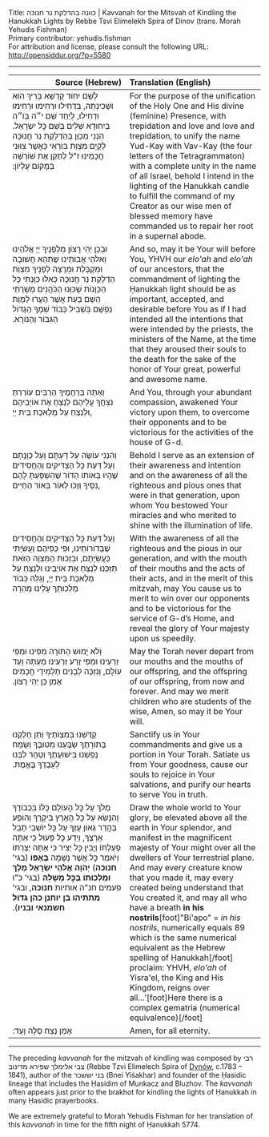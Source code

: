 <html>
<head></head>
<body>
Title: כוונה בהדלקת נר חנוכּה | Kavvanah for the Mitsvah of Kindling the Ḥanukkah Lights by Rebbe Tsvi Elimelekh Spira of Dinov (trans. Morah Yehudis Fishman)<br />
Primary contributor: yehudis.fishman<br />
For attribution and license, please consult the following URL: <a href="http://opensiddur.org/?p=5580">http://opensiddur.org/?p=5580</a>
<p />
<hr />

<table style="margin-left: auto;margin-right: auto;" class="draggable">
<thead><tr><th id="x" style="text-align: right;">Source (Hebrew)</th><th style="text-align: left;">Translation (English)</th></tr></thead>
<tbody>
<tr>
<td style="vertical-align:top" width="46%">
<div class="liturgy"><span lang="he">
לְשֵׁם יִחוּד קֻדְשָׁא בְּרִיךְ הוּא וּשְׁכִינְתֵּהּ, 
בִּדְחִילוּ וּרְחִימוּ וּרְחִימוּ וּדְחִילוּ, 
לְיַחֵד שֵׁם י״ה בְּו״ה 
בְּיִחוּדָא שְׁלִים בְּשֵׁם כׇּל יִשְׂרָאֵל. 
הִנְנִי מְכַוֵּן בְּהַדְלָקַת נֵר חֲנוּכָּה 
לְקַיֵם מִצְוַת בּוֹרְאִי 
כַּאֲשֶׁר צִוּוּנִי חֲכָמֵינוּ ז"ל 
לְתַקֵן אֶת שׁוֹרְשָׁה בְּמָקוֹם עֶלְיוֹן:‏
</span></div></td>
 
<td style="vertical-align:top" width="53%"><div class="english">
For the purpose of the unification of the Holy One and His divine (feminine) Presence, 
with trepidation and love and love and trepidation, 
to unify the name Yud-Kay with Vav-Kay (the four letters of the Tetragrammaton) 
with a complete unity in the name of all Israel, 
behold I intend in the lighting of the Ḥanukkah candle 
to fulfill the command of my Creator 
as our wise men of blessed memory have commanded us 
to repair her root in a supernal abode.
</div></td></tr>
    
    
<tr><td style="vertical-align:top" width="46%"><div class="liturgy"><span lang="he">
וּבְכֵן יְהִי רָצוֹן מִלְפָנֶיךָ 
יְיָ אֱלֹהֵינוּ וֵאלֹהֵי אֲבוֹתֵינוּ 
שֶׁתְּהֵא חֲשׁוּבָה וּמְקֻבֶּלֶת וּמְרֻצָּה לְפָנֶיךָ 
מִצְוַת הַדְלָקַת נֵר חֲנוּכָּה 
כְּאִלּוּ כִּוַּנְתִּי כׇּל הַכַּוָּנוֹת שֶׁכִּוְּנוּ הַכֹּהֲנִים מְשָׁרְתֵי הַשֵׁם 
בְּעֵת אֲשֶׁר הֶעֱרוּ לַמָּוֶת נַפְשָׁם 
בִּשְׁבִיל כְּבוֹד שִׁמְךָ הַגָדוֹל הַגִּבּוֹר וְהַנּוֹרָא.‏
</span></div></td>
 
<td style="vertical-align:top" width="53%"><div class="english">
And so, may it be Your will before You, 
YHVH our <em>elo'ah</em> and <em>elo'ah</em> of our ancestors, 
that the commandment of lighting the Ḥanukkah light 
should be as important, accepted, and desirable before You 
as if I had intended all the intentions that were intended by the priests, the ministers of the Name, 
at the time that they aroused their souls to the death 
for the sake of the honor of Your great, powerful and awesome name.
</div></td></tr>
    
    
<tr><td style="vertical-align:top" width="46%"><div class="liturgy"><span lang="he">
וְאַתָּה בְּרַחֲמֶיךָ הָרַבִּים 
עוֹרַרְתָּ נִצְחֲךָ עֲלֵיהֶם 
לְנַצֵּחַ אֶת אוֹיְבֵיהֶם 
וּלְנַצֵחַ עַל מְלֶאכֶת בֵּית יְיָ, 
</span></div></td>
 
<td style="vertical-align:top" width="53%"><div class="english">
And You, through your abundant compassion, 
awakened Your victory upon them, 
to overcome their opponents 
and to be victorious for the activities of the house of G-d. 
</div></td></tr>
    
    
<tr><td style="vertical-align:top" width="46%"><div class="liturgy"><span lang="he">
וְהִנְנִי עוֹשֶׂה עַל דַּעְתָּם וְעַל כַּוָּנָתָם 
וְעַל דַּעַת כׇּל הַצַדִּיקִים וְהַחֲסִידִים שֶׁהָיוּ בְּאוֹתוֹ הַדּוֹר 
שֶׁהִשְׁפַּעְתָּ לָהֶם נִסֶּיךָ 
וְזָכוּ לֵאוֹר בְּאוֹר הַחַיִּים, 
</span></div></td>
 
<td style="vertical-align:top" width="53%"><div class="english">
Behold I serve as an extension of their awareness and intention 
and on the awareness of all the righteous and pious ones that were in that generation,
upon whom You bestowed Your miracles 
and who merited to shine with the illumination of life. 
</div></td></tr>
    
    
<tr><td style="vertical-align:top" width="46%"><div class="liturgy"><span lang="he">
וְעַל דַּעַת כׇּל הַצַּדִּיקִים וְהַחֲסִידִים שֶׁבְּדוֹרוֹתֵינוּ, 
וּפִי כְּפִיהֶם וַעֲשִׂיָּתִי כַּעֲשִׂיָּתָם, 
וּבִזְכוּת הַמִּצְוָה הַזֹּאת 
תְּזַכֵּנוּ לְנַצֵּחַ אֶת אוֹיְבֵינוּ 
וּלְנַצֵּחַ עַל מְלֶאכֶת בֵּית יְיָ, 
וְגַלֵּה כְּבוֹד מַלְכוּתְךָ עָלֵינוּ מְהֵרָה 
</span></div></td>
 
<td style="vertical-align:top" width="53%"><div class="english">
With the awareness of all the righteous and the pious in our generation, 
and with the mouth of their mouths and the acts of their acts, 
and in the merit of this mitzvah, 
may You cause us to merit to win over our opponents 
and to be victorious for the service of G-d’s Home, 
and reveal the glory of Your majesty upon us speedily. 
</div></td></tr>
    
    
<tr><td style="vertical-align:top" width="46%"><div class="liturgy"><span lang="he">
וְלֹא יָמוּשׁ הַתּוֹרָה מִפִּינוּ וּמִפִּי זַרְעֵינוּ 
וּמִפִּי זֶרַע זַרְעֵינוּ מֵעַתָּה וְעַד עוֹלָם, 
וְנִזְכֶּה לְבָנִים תַּלְמִידֵי חֲכָמִים 
אָמֵן כֵּן יְהִי רָצוֹן.‏
</span></div></td>
 
<td style="vertical-align:top" width="53%"><div class="english">
May the Torah never depart from our mouths and the mouths of our offspring, 
and the offspring of our offspring, from now and forever. 
And may we merit children who are students of the wise, 
Amen, so may it be Your will.
</div></td></tr>
    
    
<tr><td style="vertical-align:top" width="46%"><div class="liturgy"><span lang="he">
קַדְּשֵׁנוּ בְּמִצְוֺתֶיךָ 
וְתֵן חֶלְקֵנוּ בְּתוֹרָתֶךָ 
שַׂבְּעֵנוּ מִטוּבֶךָ וְשַׂמַּח 
נַפְשֵׁנוּ בִּישׁוּעָתֶךָ 
וְטַהֵר לִבֵּנוּ לְעָבְדְךָ בֶּאֱמֶת.‏
</span></div></td>
 
<td style="vertical-align:top" width="53%"><div class="english">
Sanctify us in Your commandments 
and give us a portion in Your Torah. 
Satiate us from Your goodness, 
cause our souls to rejoice in Your salvations, 
and purify our hearts to serve You in truth. 
</div></td></tr>
    
    
<tr><td style="vertical-align:top" width="46%"><div class="liturgy"><span lang="he">
 מְלֹךְ עַל כׇּל הָעוֹלָם כֻּלּוֹ בִּכְבוֹדֶךָ 
 וְהִנָּשֵׂא עַל כׇּל הָאָרֶץ בִּיקָרֶךָ 
 וְהוֹפַע בַּהֲדַר גְּאוֹן עֻזֶּךָ 
 עַל כׇּל יוֹשְׁבֵי תֵבֵל אַרְצֶךָ, 
 וְיֵדַע כׇּל פָּעוּל כִּי אַתָּה פְעַלְתּוֹ 
 וְיָבִין כׇּל יְצִיר כִּי אַתָּה יְצַרְתּוֹ 
 וְיֹאמַר כׇּל אֲשֶׁר נְשָׁמָה <strong>בְאַפּוֹ</strong> (בגי' <strong>חנוכה</strong>) 
 <strong>יְהֹוָה אֱלֹהֵי יִשְׂרָאֵל מֶלֶךְ וּמַלְכוּתוֹ בַּכׇּל מָשָׁלָה</strong> (בגי' כ"ו פעמים חנ"ה אותיות <strong>חנוכה</strong>, ובגי' <strong>מתתיהו בן יוחנן כהן גדול חשמנאי ובניו</strong>).‏
</span></div></td>
 
<td style="vertical-align:top" width="53%"><div class="english">
Draw the whole world to Your glory, 
be elevated above all the earth in Your splendor, 
and manifest in the magnificent majesty of Your might 
over all the dwellers of Your terrestrial plane. 
And may every creature know that you made it, 
may every created being understand that You created it, 
and may all who have a breath <strong>in his nostrils</strong>[foot]"Bi'apo" = <em>in his nostrils</em>, numerically equals 89 which is the same numerical equivalent as the Hebrew spelling of Ḥanukkah[/foot] proclaim: 
YHVH, <em>elo'ah</em> of Yisra'el, the King and His Kingdom, reigns over all...’[foot]Here there is a complex gematria (numerical equivalence)[/foot] 
</div></td></tr>
    
    
<tr><td style="vertical-align:top" width="46%"><div class="liturgy"><span lang="he">
אָמֵן נֶצַח סֶלָה וָעֶד:‏
</span></div></td>
 
<td style="vertical-align:top" width="53%"><div class="english">
Amen, for all eternity.
    </div></td></tr>
</tbody>
</tbody></table>

<hr />

The preceding <em>kavvanah</em> for the mitzvah of kindling was composed by <span lang="he" class="liturgy">רבי צבי אלימלך שפירא מדינוב</span> (Rebbe Tzvi Elimelech Spira of <a href="http://kehilalinks.jewishgen.org/dynow/">Dynów</a>, c.1783 – 1841), author of the <span lang="he" class="liturgy">בני יששכר</span> (Bnei Yiśakhar) and founder of the Ḥasidic lineage that includes the Ḥasidim of Munkacz and Bluzhov. The <em>kavvanah</em> often appears just prior to the brakhot for kindling the lights of Ḥanukkah in many Ḥasidic prayerbooks.

We are extremely grateful to Morah Yehudis Fishman for her translation of this <em>kavvanah</em> in time for the fifth night of Ḥanukkah 5774.
</body>
</html>